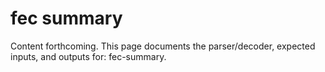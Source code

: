 # fec summary 
Content forthcoming. This page documents the parser/decoder, expected inputs, and outputs for: fec-summary.
